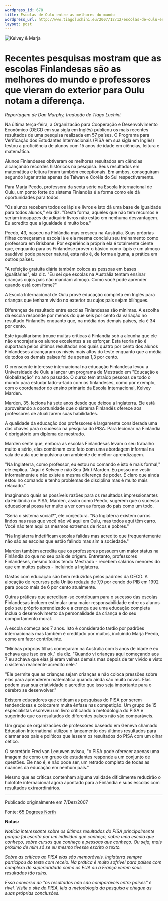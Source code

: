 ```yaml
--- 
wordpress_id: 678
title: Escolas de Oulu entre as melhores do mundo
wordpress_url: http://www.tiagoluchini.eu/2007/12/12/escolas-de-oulu-entre-as-melhores-do-mundo/
layout: post
---
```

![Kelvey & Marja](http://www.65degreesnorth.com/images/stories/News/photo_OIS_Kelvey_and_Marja2.JPG)

# Recentes pesquisas mostram que as escolas Finlandesas são as melhores do mundo e professores que vieram do exterior para Oulu notam a diferença. 

_Reportagem de Dan Murphy, tradução de Tiago Luchini._

Na última terça-feira, a Organizacão para Cooperação e Desenvolvimento Econômico (OECD em sua sigla em Inglês) publicou os mais recentes resultados de uma pesquisa realizada em 57 países. O Programa para Verificação dos Estudantes Internacionais (PISA em sua sigla em Inglês) testou a proficiência de alunos com 15 anos de idade em ciências, leitura e matemática.

Alunos Finlandeses obtiveram os melhores resultados em ciências alcançando recordes históricos na pesquisa. Seus resultados em matemática e leitura foram também exceptionais. Em ambos, conseguiram segundo lugar atrás apenas de Taiwan e Coréia do Sul respectivamente.

Para Marja Peedo, professora da sexta série na Escola Internacional de Oulu, um ponto forte do sistema Finlandês é a forma como ele dá oportunidades para todos.

"Os alunos recebem todos os lápis e livros e isto dá uma base de igualdade para todos alunos," ela diz. "Desta forma, aqueles que não tem recursos e seriam incapazes de adiquirir livros não estão em nenhuma desvantagem. Eu acredito que a igualdade é muito boa."

Peedo, 43, nasceu na Finlândia mas cresceu na Austrália. Suas próprias filhas começaram a escola lá e ela mesma concluiu seu treinamento como professora em Brisbane. Por experiência própria ela é totalmente ciente que, enquanto para os Finlandese prover o básico como lápis e um almoço saudável pode parecer natural, esta não é, de forma alguma, a prática em outros países.

"A refeição gratuita diária também coloca as pessoas em bases igualitárias", ela diz. "Eu sei que escolas na Austrália tentam ensinar crianças cujos pais não mandam almoço. Como você pode aprender quando está com fome?"

A Escola Internacional de Oulu provê educação completa em Inglês para crianças que tenham vivido no exterior ou cujos pais sejam bilíngues.

Diferenças de resultado entre escolas Finlandesas são mínimas. A escolha da escola responde por menos do que seis por cento da variação no resultado Finlandês enquanto que, na média dos demais países, ela é 34 por cento.

Este igualitarismo trouxe muitas críticas à Finlandia sob a alcunha que ele não encorajaria os alunos excelentes a se esforçar. Esta teoria não é suportada pelos últimos resultados nos quais quatro por cento dos alunos Finlandeses alcançaram os níveis mais altos do teste enquanto que a média de todos os demais países foi de apenas 1,3 por cento.

O crenscente interesse internacional na educação Finlandesa levou a Universidade de Oulu a lançar um programa de Mestrado em "Educação e Globalização" no ano passado. O curso tem atraído pessoas de todo o mundo para estudar lado-a-lado com os finlandeses, como por exemplo, com o coordenador do ensino primário da Escola Internacional, Kelvey Marden.

Marden, 35, leciona há sete anos desde que deixou a Inglaterra. Ele está aproveitando a oportunidade que o sistema Finlandês oferece aos professores de atualizarem suas habilidades.

A qualidade da educação dos professores é largamente considerada uma das chaves para o sucesso na pesquisa do PISA. Para lecionar na Finlândia é obrigatório um diploma de mestrado.

Marden sente que, embora as escolas Finlandesas levam o seu trabalho muito a sério, elas combinam este fato com uma abordagem informal na sala de aula que impulsiona um ambiente de melhor aprendizagem.

"Na Inglaterra, como professor, eu estou no comando e isto é mais formal," ele explica. "Aqui é Kelvey e não Seu (Mr.) Marden. Eu posso me vestir informalmente e não existe a mesma diferença de poder. É claro que ainda estou no comando e tenho problemas de disciplina mas é muito mais relaxado."

Imaginando quais as possíveis razões para os resultados impressionantes da Finlândia no PISA, Marden, assim como Peedo, sugerem que o sucesso educacional possa ter muito a ver com as forças do país como um todo.

"Seria o sistema social?", ele conjectura. "Na Inglaterra existem carros lindos nas ruas que você não vê aqui em Oulu, mas todos aqui têm carro. Você não tem aqui os mesmos extremos de ricos e pobres."

"Na Inglaterra indetificam escolas falidas mas acredito que frequentemente não são as escolas que estão falindo mas sim a sociedade."

Marden também acredita que os professores possuem um maior status na Finlândia do que no seu país de origem. Entretanto, professores Finlandeses, mesmo todos tendo Mestrado - recebem salários menores do que em muitos países - incluindo a Inglaterra.

Gastos com educação são bem reduzidos pelos padrões da OECD. A alocação de recursos pela União reduziu de 7,9 por cendo do PIB em 1992 para pouco mais de 6 por cento atualmente.

Outras práticas que acreditam-se contribuam para o sucesso das escolas Finlandesas incluem estimular uma maior responsabilidade entre os alunos pelo seu próprio aprendizado e a crença que uma educação completa inclua o desenvolvimento da personalidade da criança e do seu comportamento moral.

A escola começa aos 7 anos. Isto é considerado tardio por padrões internacionais mas também é creditado por muitos, incluindo Marja Peedo, como um fator contribuinte.

"Minhas próprias filhas começaram na Austrália com 5 anos de idade e eu achava que isso era ok," ela diz. "Quando vi crianças aqui começando aos 7 eu achava que elas já eram velhas demais mas depois de ter vivido e visto o sistema realmente acredito nele."

"Ele permite que as crianças sejam crianças e não coloca pressões sobre elas para aprenderem matemática quando ainda são muito novas. Elas podem usar sua criatividade e acredito que isso seja importante para o cérebro se desenvolver."

Existem educadores que criticam as pesquisas do PISA por serem tendenciosas e colocarem muita ênfase nas competição. Um grupo de 15 especialistas escreveu um livro criticando a metodologia do PISA e sugerindo que os resultados de diferentes países não são comparáveis.

Um grupo de organizacões de professores baseado em Geneva chamado Education International utilizou o lançamento dos últimos resultados para clarmar aos pais e políticos que lessem os resultados do PISA com um olhar cético.

O secretário Fred van Leeuwen avisou, "o PISA pode oferecer apenas uma imagem de como um grupo de estudantes responde a um conjunto de questões. Ele nao é, e não pode ser, um retrado completo de todas as nuances da educação em nenhum país."

Mesmo que as críticas contenham alguma validade dificilmente reduzirão o holofote internacional agora apontado para a Finlândia e suas escolas com resultados extraordinários.

--------------------------------------------

Publicado originalmente em 7/Dez/2007

Fonte: [65 Degrees North](http://www.65degreesnorth.com/content/view/517/1/)

**Notas:**

_Notícia interessante sobre os últimos resultados do PISA principalmente porque foi escrita por um indivíduo que conheço, sobre uma escola que conheço, sobre cursos que conheço e pessoas que conheço. Ou seja, mais próximo de mim só se eu mesmo tivesse escrito o texto._

_Sobre as críticas ao PISA elas são memoráveis. Inglaterra sempre participou do teste com receio. Na prática é muito sofrível para países com complexo de superioridade como os EUA ou a França verem seus resultados tão ruins._

_Essa conversa de "os resultados não são comparáveis entre países" é rível. Visite o [site do PISA](http://www.pisa.oecd.org/), leia a metodologia da pesquisa e chegue as suas próprias conclusões._
